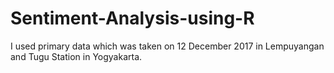 # Sentiment-Analysis-using-R

I used primary data which was taken on 12 December 2017 in Lempuyangan and Tugu Station in Yogyakarta.
